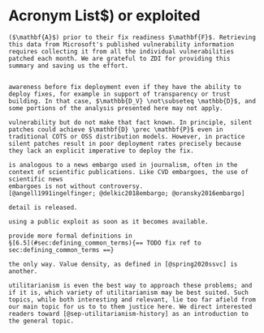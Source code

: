 # Acronym List$) or exploited

    ($\mathbf{A}$) prior to their fix readiness $\mathbf{F}$. Retrieving
    this data from Microsoft's published vulnerability information
    requires collecting it from all the individual vulnerabilities
    patched each month. We are grateful to ZDI for providing this
    summary and saving us the effort.


    awareness before fix deployment even if they have the ability to
    deploy fixes, for example in support of transparency or trust
    building. In that case, $\mathbb{D_V} \not\subseteq \mathbb{D}$, and
    some portions of the analysis presented here may not apply.

    vulnerability but do not make that fact known. In principle, silent
    patches could achieve $\mathbf{D} \prec \mathbf{P}$ even in
    traditional COTS or OSS distribution models. However, in practice
    silent patches result in poor deployment rates precisely because
    they lack an explicit imperative to deploy the fix.

    is analogous to a news embargo used in journalism, often in the
    context of scientific publications. Like CVD embargoes, the use of scientific news
    embargoes is not without controversy.
    [@angell1991ingelfinger; @delkic2018embargo; @oransky2016embargo]

    detail is released.

    using a public exploit as soon as it becomes available.

    provide more formal definitions in
    §[6.5](#sec:defining_common_terms){== TODO fix ref to sec:defining_common_terms ==}

    the only way. Value density, as defined in [@spring2020ssvc] is
    another.

    utilitarianism is even the best way to approach these problems; and
    if it is, which variety of utilitarianism may be best suited. Such
    topics, while both interesting and relevant, lie too far afield from
    our main topic for us to to them justice here. We direct interested
    readers toward [@sep-utilitarianism-history] as an introduction to
    the general topic.

